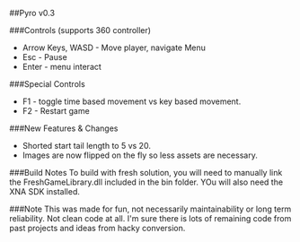 ##Pyro v0.3

###Controls (supports 360 controller)
- Arrow Keys, WASD - Move player, navigate Menu
- Esc - Pause
- Enter - menu interact

###Special Controls
- F1 - toggle time based movement vs key based movement.
- F2 - Restart game


###New Features & Changes
- Shorted start tail length to 5 vs 20.
- Images are now flipped on the fly so less assets are necessary.

###Build Notes
To build with fresh solution, you will need to manually link the FreshGameLibrary.dll included in the bin folder. YOu will also need the XNA SDK installed.

###Note
This was made for fun, not necessarily maintainability or long term reliability. Not clean code at all. I'm sure there is lots of remaining code from past projects and ideas from hacky conversion.
